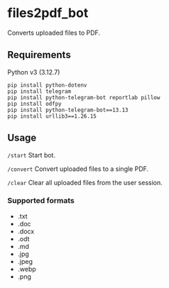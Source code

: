 # files2pdf_bot

Converts uploaded files to PDF.

## Requirements

Python v3 (3.12.7)

```
pip install python-dotenv
pip install telegram
pip install python-telegram-bot reportlab pillow
pip install odfpy
pip install python-telegram-bot==13.13
pip install urllib3==1.26.15
```

## Usage

`/start` Start bot.

`/convert` Convert uploaded files to a single PDF.

`/clear` Clear all uploaded files from the user session.

### Supported formats

- .txt
- .doc
- .docx
- .odt
- .md
- .jpg
- .jpeg
- .webp
- .png
